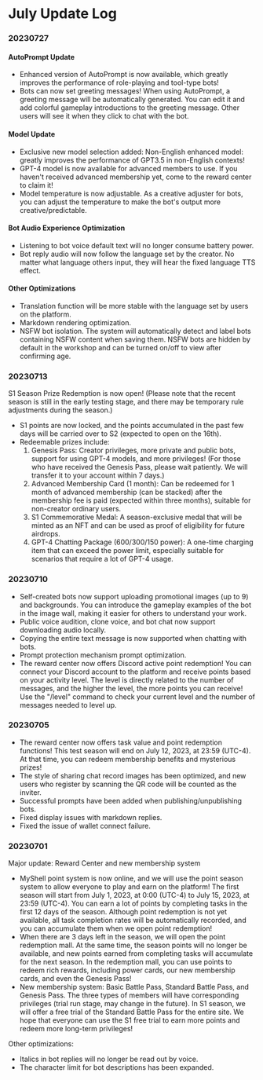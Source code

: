 # July Update Log

### 20230727

#### AutoPrompt Update

* Enhanced version of AutoPrompt is now available, which greatly improves the performance of role-playing and tool-type bots! 
* Bots can now set greeting messages! When using AutoPrompt, a greeting message will be automatically generated. You can edit it and add colorful gameplay introductions to the greeting message. Other users will see it when they click to chat with the bot.

#### Model Update

* Exclusive new model selection added: Non-English enhanced model: greatly improves the performance of GPT3.5 in non-English contexts! 
* GPT-4 model is now available for advanced members to use. If you haven't received advanced membership yet, come to the reward center to claim it! 
* Model temperature is now adjustable. As a creative adjuster for bots, you can adjust the temperature to make the bot's output more creative/predictable.

#### Bot Audio Experience Optimization

* Listening to bot voice default text will no longer consume battery power. 
* Bot reply audio will now follow the language set by the creator. No matter what language others input, they will hear the fixed language TTS effect.

#### Other Optimizations

* Translation function will be more stable with the language set by users on the platform. 
* Markdown rendering optimization. 
* NSFW bot isolation. The system will automatically detect and label bots containing NSFW content when saving them. NSFW bots are hidden by default in the workshop and can be turned on/off to view after confirming age.



### 20230713

S1 Season Prize Redemption is now open! (Please note that the recent season is still in the early testing stage, and there may be temporary rule adjustments during the season.)

* S1 points are now locked, and the points accumulated in the past few days will be carried over to S2 (expected to open on the 16th). 
* Redeemable prizes include: 
  1. Genesis Pass: Creator privileges, more private and public bots, support for using GPT-4 models, and more privileges! (For those who have received the Genesis Pass, please wait patiently. We will transfer it to your account within 7 days.) 
  2. Advanced Membership Card (1 month): Can be redeemed for 1 month of advanced membership (can be stacked) after the membership fee is paid (expected within three months), suitable for non-creator ordinary users. 
  3. S1 Commemorative Medal: A season-exclusive medal that will be minted as an NFT and can be used as proof of eligibility for future airdrops. 
  4. GPT-4 Chatting Package (600/300/150 power): A one-time charging item that can exceed the power limit, especially suitable for scenarios that require a lot of GPT-4 usage.

### 20230710

* Self-created bots now support uploading promotional images (up to 9) and backgrounds. You can introduce the gameplay examples of the bot in the image wall, making it easier for others to understand your work. 
* Public voice audition, clone voice, and bot chat now support downloading audio locally. 
* Copying the entire text message is now supported when chatting with bots. 
* Prompt protection mechanism prompt optimization. 
* The reward center now offers Discord active point redemption! You can connect your Discord account to the platform and receive points based on your activity level. The level is directly related to the number of messages, and the higher the level, the more points you can receive! Use the "/level" command to check your current level and the number of messages needed to level up.

### 20230705

* The reward center now offers task value and point redemption functions! This test season will end on July 12, 2023, at 23:59 (UTC-4). At that time, you can redeem membership benefits and mysterious prizes! 
* The style of sharing chat record images has been optimized, and new users who register by scanning the QR code will be counted as the inviter. 
* Successful prompts have been added when publishing/unpublishing bots. 
* Fixed display issues with markdown replies. 
* Fixed the issue of wallet connect failure.

### 20230701

Major update: Reward Center and new membership system

* MyShell point system is now online, and we will use the point season system to allow everyone to play and earn on the platform! The first season will start from July 1, 2023, at 0:00 (UTC-4) to July 15, 2023, at 23:59 (UTC-4). You can earn a lot of points by completing tasks in the first 12 days of the season. Although point redemption is not yet available, all task completion rates will be automatically recorded, and you can accumulate them when we open point redemption! 
* When there are 3 days left in the season, we will open the point redemption mall. At the same time, the season points will no longer be available, and new points earned from completing tasks will accumulate for the next season. In the redemption mall, you can use points to redeem rich rewards, including power cards, our new membership cards, and even the Genesis Pass! 
* New membership system: Basic Battle Pass, Standard Battle Pass, and Genesis Pass. The three types of members will have corresponding privileges (trial run stage, may change in the future). In S1 season, we will offer a free trial of the Standard Battle Pass for the entire site. We hope that everyone can use the S1 free trial to earn more points and redeem more long-term privileges!

Other optimizations:

* Italics in bot replies will no longer be read out by voice. 
* The character limit for bot descriptions has been expanded.